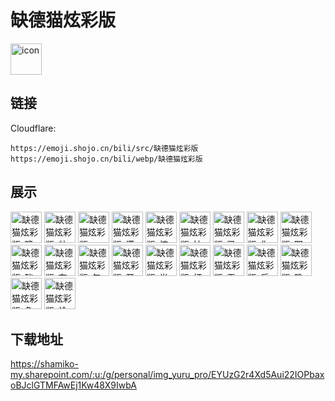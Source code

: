 # 缺德猫炫彩版
<img src="https://emoji.shojo.cn/bili/src/缺德猫炫彩版/icon.png" width="50" height="50" alt="icon">

## 链接
Cloudflare:
```
https://emoji.shojo.cn/bili/src/缺德猫炫彩版
https://emoji.shojo.cn/bili/webp/缺德猫炫彩版
```
## 展示
<img src="https://emoji.shojo.cn/bili/src/缺德猫炫彩版/缺德猫炫彩版-瞳孔地震.png" width="50" height="50" alt="缺德猫炫彩版-瞳孔地震">
<img src="https://emoji.shojo.cn/bili/src/缺德猫炫彩版/缺德猫炫彩版-帅.png" width="50" height="50" alt="缺德猫炫彩版-帅">
<img src="https://emoji.shojo.cn/bili/src/缺德猫炫彩版/缺德猫炫彩版-remake.png" width="50" height="50" alt="缺德猫炫彩版-remake">
<img src="https://emoji.shojo.cn/bili/src/缺德猫炫彩版/缺德猫炫彩版-满头问号.png" width="50" height="50" alt="缺德猫炫彩版-满头问号">
<img src="https://emoji.shojo.cn/bili/src/缺德猫炫彩版/缺德猫炫彩版-惊醒.png" width="50" height="50" alt="缺德猫炫彩版-惊醒">
<img src="https://emoji.shojo.cn/bili/src/缺德猫炫彩版/缺德猫炫彩版-拍手.png" width="50" height="50" alt="缺德猫炫彩版-拍手">
<img src="https://emoji.shojo.cn/bili/src/缺德猫炫彩版/缺德猫炫彩版-已自闭.png" width="50" height="50" alt="缺德猫炫彩版-已自闭">
<img src="https://emoji.shojo.cn/bili/src/缺德猫炫彩版/缺德猫炫彩版-你醒啦.png" width="50" height="50" alt="缺德猫炫彩版-你醒啦">
<img src="https://emoji.shojo.cn/bili/src/缺德猫炫彩版/缺德猫炫彩版-耶比.png" width="50" height="50" alt="缺德猫炫彩版-耶比">
<img src="https://emoji.shojo.cn/bili/src/缺德猫炫彩版/缺德猫炫彩版-酸了.png" width="50" height="50" alt="缺德猫炫彩版-酸了">
<img src="https://emoji.shojo.cn/bili/src/缺德猫炫彩版/缺德猫炫彩版-夸颂.png" width="50" height="50" alt="缺德猫炫彩版-夸颂">
<img src="https://emoji.shojo.cn/bili/src/缺德猫炫彩版/缺德猫炫彩版-怎么回事呢.png" width="50" height="50" alt="缺德猫炫彩版-怎么回事呢">
<img src="https://emoji.shojo.cn/bili/src/缺德猫炫彩版/缺德猫炫彩版-开始贩剑.png" width="50" height="50" alt="缺德猫炫彩版-开始贩剑">
<img src="https://emoji.shojo.cn/bili/src/缺德猫炫彩版/缺德猫炫彩版-半夜偷吃.png" width="50" height="50" alt="缺德猫炫彩版-半夜偷吃">
<img src="https://emoji.shojo.cn/bili/src/缺德猫炫彩版/缺德猫炫彩版-打咩.png" width="50" height="50" alt="缺德猫炫彩版-打咩">
<img src="https://emoji.shojo.cn/bili/src/缺德猫炫彩版/缺德猫炫彩版-无语.png" width="50" height="50" alt="缺德猫炫彩版-无语">
<img src="https://emoji.shojo.cn/bili/src/缺德猫炫彩版/缺德猫炫彩版-乐.png" width="50" height="50" alt="缺德猫炫彩版-乐">
<img src="https://emoji.shojo.cn/bili/src/缺德猫炫彩版/缺德猫炫彩版-隐忍.png" width="50" height="50" alt="缺德猫炫彩版-隐忍">
<img src="https://emoji.shojo.cn/bili/src/缺德猫炫彩版/缺德猫炫彩版-危.png" width="50" height="50" alt="缺德猫炫彩版-危">
<img src="https://emoji.shojo.cn/bili/src/缺德猫炫彩版/缺德猫炫彩版-恰个v.png" width="50" height="50" alt="缺德猫炫彩版-恰个v">

## 下载地址

https://shamiko-my.sharepoint.com/:u:/g/personal/img_yuru_pro/EYUzG2r4Xd5Aui22IOPbaxoBJclGTMFAwEj1Kw48X9IwbA